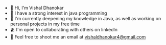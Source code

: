 - 👋 Hi, I'm Vishal Dhanokar<br>
- 👀 I have a strong interest in java programming<br>
- 🌱 I'm currently deepening my knowledge in Java, as well as working on personal projects in my free time<br>
- 🫂 I'm open to collaborating with others on linkedln<br>
- 📨 Feel free to shoot me an email at vishaldhanokar4@gmail.com<br>
